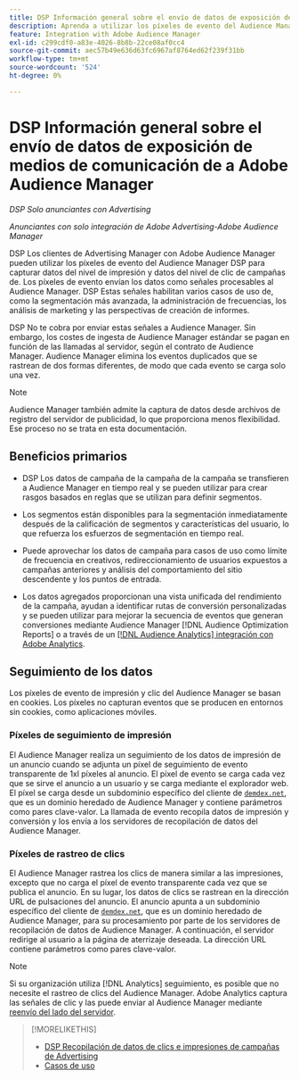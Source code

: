 ```yaml
---
title: DSP Información general sobre el envío de datos de exposición de medios de comunicación de a Adobe Audience Manager
description: Aprenda a utilizar los píxeles de evento del Audience Manager DSP para capturar datos de nivel de impresión y de clic desde campañas de Advertising
feature: Integration with Adobe Audience Manager
exl-id: c299cdf0-a83e-4026-8b8b-22ce08af0cc4
source-git-commit: aec57b49e636d63fc6967af8764ed62f239f31bb
workflow-type: tm+mt
source-wordcount: '524'
ht-degree: 0%

---
```


# DSP Información general sobre el envío de datos de exposición de medios de comunicación de a Adobe Audience Manager

*DSP Solo anunciantes con Advertising*

*Anunciantes con solo integración de Adobe Advertising-Adobe Audience Manager*

DSP Los clientes de Advertising Manager con Adobe Audience Manager pueden utilizar los píxeles de evento del Audience Manager DSP para capturar datos del nivel de impresión y datos del nivel de clic de campañas de. Los píxeles de evento envían los datos como señales procesables al Audience Manager. DSP Estas señales habilitan varios casos de uso de, como la segmentación más avanzada, la administración de frecuencias, los análisis de marketing y las perspectivas de creación de informes.

DSP No te cobra por enviar estas señales a Audience Manager. Sin embargo, los costes de ingesta de Audience Manager estándar se pagan en función de las llamadas al servidor, según el contrato de Audience Manager. Audience Manager elimina los eventos duplicados que se rastrean de dos formas diferentes, de modo que cada evento se carga solo una vez.

>[!NOTE]
>
> Audience Manager también admite la captura de datos desde archivos de registro del servidor de publicidad, lo que proporciona menos flexibilidad. Ese proceso no se trata en esta documentación.

## Beneficios primarios

* DSP Los datos de campaña de la campaña de la campaña se transfieren a Audience Manager en tiempo real y se pueden utilizar para crear rasgos basados en reglas que se utilizan para definir segmentos.

* Los segmentos están disponibles para la segmentación inmediatamente después de la calificación de segmentos y características del usuario, lo que refuerza los esfuerzos de segmentación en tiempo real.

* Puede aprovechar los datos de campaña para casos de uso como límite de frecuencia en creativos, redireccionamiento de usuarios expuestos a campañas anteriores y análisis del comportamiento del sitio descendente y los puntos de entrada.

* Los datos agregados proporcionan una vista unificada del rendimiento de la campaña, ayudan a identificar rutas de conversión personalizadas y se pueden utilizar para mejorar la secuencia de eventos que generan conversiones mediante Audience Manager [!DNL Audience Optimization Reports] o a través de un [[!DNL Audience Analytics] integración con Adobe Analytics](/help/integrations/audience-manager/audience-analytics.md).

## Seguimiento de los datos

Los píxeles de evento de impresión y clic del Audience Manager se basan en cookies. Los píxeles no capturan eventos que se producen en entornos sin cookies, como aplicaciones móviles.<!-- Verify if this is still correct. -->

### Píxeles de seguimiento de impresión

El Audience Manager realiza un seguimiento de los datos de impresión de un anuncio cuando se adjunta un píxel de seguimiento de evento transparente de 1xl píxeles al anuncio. El píxel de evento se carga cada vez que se sirve el anuncio a un usuario y se carga mediante el explorador web. El píxel se carga desde un subdominio específico del cliente de [`demdex.net`](https://experienceleague.adobe.com/docs/audience-manager/user-guide/reference/demdex-calls.html), que es un dominio heredado de Audience Manager y contiene parámetros como pares clave-valor. La llamada de evento recopila datos de impresión y conversión y los envía a los servidores de recopilación de datos del Audience Manager.

### Píxeles de rastreo de clics

El Audience Manager rastrea los clics de manera similar a las impresiones, excepto que no carga el píxel de evento transparente cada vez que se publica el anuncio. En su lugar, los datos de clics se rastrean en la dirección URL de pulsaciones del anuncio. El anuncio apunta a un subdominio específico del cliente de [`demdex.net`](https://experienceleague.adobe.com/docs/audience-manager/user-guide/reference/demdex-calls.html), que es un dominio heredado de Audience Manager, para su procesamiento por parte de los servidores de recopilación de datos de Audience Manager. A continuación, el servidor redirige al usuario a la página de aterrizaje deseada. La dirección URL contiene parámetros como pares clave-valor.

>[!NOTE]
>
>Si su organización utiliza [!DNL Analytics] seguimiento, es posible que no necesite el rastreo de clics del Audience Manager. Adobe Analytics captura las señales de clic y las puede enviar al Audience Manager mediante [reenvío del lado del servidor](https://experienceleague.adobe.com/docs/analytics/admin/admin-tools/server-side-forwarding/ssf.html).

>[!MORELIKETHIS]
>
>* [DSP Recopilación de datos de clics e impresiones de campañas de Advertising](collect.md)
>* [Casos de uso](use-cases.md)
